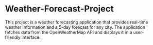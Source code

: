# Weather-Forecast-Project
This project is a weather forecasting application that provides real-time weather information and a 5-day forecast for any city. The application fetches data from the OpenWeatherMap API and displays it in a user-friendly interface.
